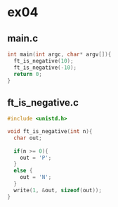 # ex04

## main.c

```c++
int main(int argc, char* argv[]){
  ft_is_negative(10);
  ft_is_negative(-10);
  return 0;
}
```

## ft_is_negative.c

```c++
#include <unistd.h>

void ft_is_negative(int n){
  char out;
  
  if(n >= 0){
    out = 'P';
  }
  else {
    out = 'N';
  }
  write(1, &out, sizeof(out));
}
```
